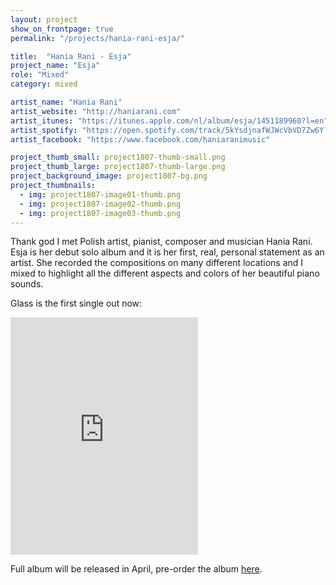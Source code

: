 ```yaml
---
layout: project
show_on_frontpage: true
permalink: "/projects/hania-rani-esja/"

title:  "Hania Rani - Esja"
project_name: "Esja"
role: "Mixed"
category: mixed

artist_name: "Hania Rani"
artist_website: "http://haniarani.com"
artist_itunes: "https://itunes.apple.com/nl/album/esja/1451189960?l=en"
artist_spotify: "https://open.spotify.com/track/5kYsdjnafWJWcVbVD7Zw6Y?si=pn0Rb5WGQSiOc4aiTznsgg"
artist_facebook: "https://www.facebook.com/haniaranimusic"

project_thumb_small: project1807-thumb-small.png
project_thumb_large: project1807-thumb-large.png
project_background_image: project1807-bg.png
project_thumbnails:
  - img: project1807-image01-thumb.png
  - img: project1807-image02-thumb.png
  - img: project1807-image03-thumb.png
---
```


Thank god I met Polish artist, pianist, composer and musician Hania Rani. Esja is her debut solo album and it is her first, real, personal statement as an artist. She recorded the compositions on many different locations and I mixed to highlight all the different aspects and colors of her beautiful piano sounds. 

Glass is the first single out now:

<iframe src="https://open.spotify.com/embed/track/5kYsdjnafWJWcVbVD7Zw6Y" width="300" height="380" frameborder="0" allowtransparency="true" allow="encrypted-media"></iframe>

Full album will be released in April, pre-order the album [here](https://haniarani.bandcamp.com). 
